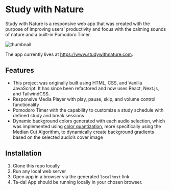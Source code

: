 # Study with Nature
Study with Nature is a responsive web app that was created with the purpose of improving users' productivity and focus with the calming sounds of nature and a built-in Pomodoro Timer. 

![thumbnail](https://github.com/zaraehhs/studywithnature/assets/8771586/a1168461-76b9-47c4-a092-6fd8235055bc)

The app currently lives at https://www.studywithnature.com.

## Features
* This project was originally built using HTML, CSS, and Vanilla JavaScript. It has since been refactored and now uses React, Next.js, and TailwindCSS.
* Responsive Media Player with play, pause, skip, and volume control functionality
* Pomodoro Timer with the capability to customize a study schedule with defined study and break sessions
* Dynamic background colors generated with each audio selection, which was implemented using [color quantization](https://en.wikipedia.org/wiki/Color_quantization), more specifically using the Median Cut Algorithm, to dynamically create background gradients based on the selected audio’s cover image

## Installation
1. Clone this repo locally
2. Run any local web server
3. Open app in a browser via the generated `localhost` link
4. Ta-da! App should be running locally in your chosen browser.

